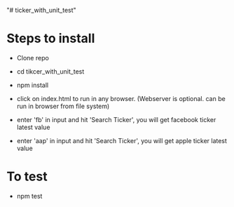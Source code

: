 "# ticker_with_unit_test" 

# Steps to install
- Clone repo
- cd tikcer_with_unit_test 
- npm install

- click on index.html to run in any browser. (Webserver is optional. can be run in browser from file system)
- enter 'fb' in input and hit 'Search Ticker', you will get facebook ticker latest value
- enter 'aap' in input and hit 'Search Ticker', you will get apple ticker latest value

# To test
- npm test
